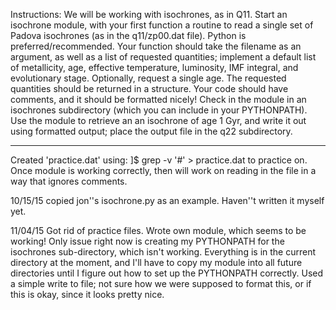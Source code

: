 Instructions:
We will be working with isochrones, as in Q11. Start an isochrone
module, with your first function a routine to read a single set of
Padova isochrones (as in the q11/zp00.dat file). Python is
preferred/recommended. Your function should take the filename as an
argument, as well as a list of requested quantities; implement a
default list of metallicity, age, effective temperature, luminosity,
IMF integral, and evolutionary stage. Optionally, request a single
age. The requested quantities should be returned in a structure. Your
code should have comments, and it should be formatted nicely! Check in
the module in an isochrones subdirectory (which you can include in
your PYTHONPATH). Use the module to retrieve an an isochrone of age 1
Gyr, and write it out using formatted output; place the output file in
the q22 subdirectory.

----------

Created 'practice.dat' using:
]$  grep -v '#' > practice.dat
to practice on. Once module is working correctly, then will work on
reading in the file in a way that ignores comments.

10/15/15
copied jon''s isochrone.py as an example. Haven''t written it myself yet.

11/04/15
Got rid of practice files.
Wrote own module, which seems to be working! Only issue right now is
creating my PYTHONPATH for the isochrones sub-directory, which isn't
working. Everything is in the current directory at the moment, and
I'll have to copy my module into all future directories until I
figure out how to set up the PYTHONPATH correctly. Used a simple write
to file; not sure how we were supposed to format this, or if this is
okay, since it looks pretty nice.

